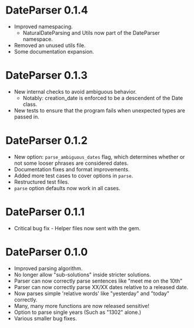 # DateParser 0.1.4
* Improved namespacing.
    + NaturalDateParsing and Utils now part of the DateParser namespace.
* Removed an unused utils file.
* Some documentation expansion.

# DateParser 0.1.3
* New internal checks to avoid ambiguous behavior.
    + Notably: creation_date is enforced to be a descendent of the Date class.
* New tests to ensure that the program fails when unexpected types are passed in.

# DateParser 0.1.2
* New option: `parse_ambiguous_dates` flag, which determines whether or not some 
looser phrases are considered dates.
* Documentation fixes and format improvements.
* Added more test cases to cover options in `parse`.
* Restructured test files.
* `parse` option defaults now work in all cases.

# DateParser 0.1.1
* Critical bug fix - Helper files now sent with the gem.

# DateParser 0.1.0

* Improved parsing algorithm.
* No longer allow "sub-solutions" inside stricter solutions.
* Parser can now correctly parse sentences like "meet me on the 10th"
* Parser can now correctly parse XX/XX dates relative to a released date.
* Now parses simple 'relative words' like "yesterday" and "today" correctly.
* Many, many more functions are now released sensitive!
* Option to parse single years (Such as "1302" alone.)
* Various smaller bug fixes.